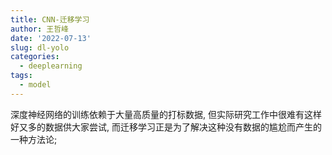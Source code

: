 ```yaml
---
title: CNN-迁移学习
author: 王哲峰
date: '2022-07-13'
slug: dl-yolo
categories:
  - deeplearning
tags:
  - model
---
```




深度神经网络的训练依赖于大量高质量的打标数据, 但实际研究工作中很难有这样好又多的数据供大家尝试, 
而迁移学习正是为了解决这种没有数据的尴尬而产生的一种方法论; 

